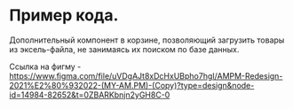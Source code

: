 # Пример кода. 

Дополнительный компонент в корзине, позволяющий загрузить товары из эксель-файла, не занимаясь их поиском по базе данных. 

Ссылка на фигму - https://www.figma.com/file/uVDgAJt8xDcHxUBpho7hgI/AMPM-Redesign-2021%E2%80%932022-(MY-AM.PM)-(Copy)?type=design&node-id=14984-82652&t=0ZBARKbnjn2yGH8C-0
